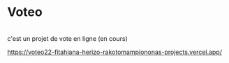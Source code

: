 <h1>Vote<span style="color🟦">o</span></h1> <br>
c'est un projet de vote en ligne (en cours) <br>

https://voteo22-fitahiana-herizo-rakotomampiononas-projects.vercel.app/
